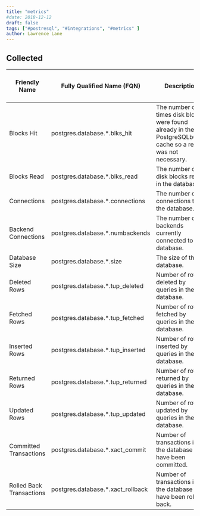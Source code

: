 ```yaml
---
title: "metrics"
#date: 2018-12-12
draft: false
tags: ["#postresql", "#integrations", "#metrics" ]
author: Lawrence Lane
---
```

## Collected

| Friendly Name            | Fully Qualified Name (FQN)        | Description                                                                                                   | Statistic | Units | Min | Max  | Sparse Data Strategy (SDS) | BASE | CORR | UTIL |
|--------------------------|-----------------------------------|---------------------------------------------------------------------------------------------------------------|-----------|-------|-----|------|----------------------------|------|------|------|
| Blocks Hit               | postgres.database.*.blks_hit      | The number of times disk blocks were found already in the PostgreSQLbuffer cache so a read was not necessary. | average   |       | 0   | none | none                       | yes  | no   | no   |
| Blocks Read              | postgres.database.*.blks_read     | The number of disk blocks read in the database.                                                               | average   |       | 0   | none | none                       | yes  | no   | no   |
| Connections              | postgres.database.*.connections   | The number of connections to the database.                                                                    | average   |       | 0   | none | none                       | yes  | no   | no   |
| Backend Connections      | postgres.database.*.numbackends   | The number of backends currently connected to the database.                                                   | average   |       | 0   | none | none                       | yes  | no   | no   |
| Database Size            | postgres.database.*.size          | The size of the database.                                                                                     | average   |       | 0   | none | none                       | yes  | no   | no   |
| Deleted Rows             | postgres.database.*.tup_deleted   | Number of rows deleted by queries in the database.                                                            | average   |       | 0   | none | none                       | yes  | no   | no   |
| Fetched Rows             | postgres.database.*.tup_fetched   | Number of rows fetched by queries in the database.                                                            | average   |       | 0   | none | none                       | yes  | no   | no   |
| Inserted Rows            | postgres.database.*.tup_inserted  | Number of rows inserted by queries in the database.                                                           | average   |       | 0   | none | none                       | yes  | no   | no   |
| Returned Rows            | postgres.database.*.tup_returned  | Number of rows returned by queries in the database.                                                           | average   |       | 0   | none | none                       | yes  | no   | no   |
| Updated Rows             | postgres.database.*.tup_updated   | Number of rows updated by queries in the database.                                                            | average   |       | 0   | none | none                       | yes  | no   | no   |
| Committed Transactions   | postgres.database.*.xact_commit   | Number of transactions in the database that have been committed.                                              | average   |       | 0   | none | none                       | yes  | no   | no   |
| Rolled Back Transactions | postgres.database.*.xact_rollback | Number of transactions in the database that have been rolled back.                                            | average   |       | 0   | none | none                       | yes  | no   | no   |
